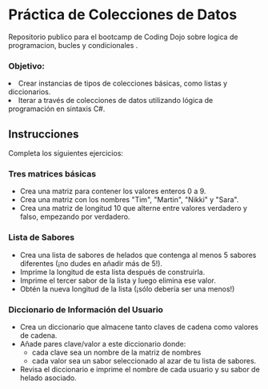 # Práctica de Colecciones de Datos

Repositorio publico para el bootcamp de Coding Dojo sobre logica de programacion, bucles y condicionales
.
<h3>Objetivo:</h3>
    <li>Crear instancias de tipos de colecciones básicas, como listas y diccionarios.​​​</li>
    <li>Iterar a través de colecciones de datos utilizando lógica de programación en sintaxis C#.​​​</li>
    

<h2>Instrucciones</h2>
<p>Completa los siguientes ejercicios:​</p>

<h3>Tres matrices básicas</h3>
<ul>
	<li>Crea una matriz para contener los valores enteros 0 a 9.​</li> 
	<li>Crea una matriz con los nombres "Tim", "Martin", "Nikki" y "Sara".​</li> 
	<li>Crea una matriz de longitud 10 que alterne entre valores verdadero y falso, empezando por verdadero.​</li>
</ul>
<h3>Lista de Sabores</h3>
<ul>
    <li>Crea una lista de sabores de helados que contenga al menos 5 sabores diferentes (¡no dudes en añadir más de 5!).​</li>
    <li>Imprime la longitud de esta lista después de construirla. ​</li>
    <li>Imprime el tercer sabor de la lista y luego elimina ese valor. ​</li>
    <li>Obtén la nueva longitud de la lista (¡sólo debería ser una menos!)​</li>
</ul>
<h3>Diccionario de Información del Usuario</h3>
<ul>
	<li>Crea un diccionario que almacene tanto claves de cadena como valores de cadena. ​</li> 
	<li>Añade pares clave/valor a este diccionario donde:
    ​<ul>
        <li>cada clave sea un nombre de la matriz de nombres​</li>
        <li>cada valor sea un sabor seleccionado al azar de tu lista de sabores.​</li>
    </ul>
    </li>
	<li>Revisa el diccionario e imprime el nombre de cada usuario y su sabor de helado asociado.​</li>
</ul>